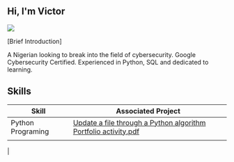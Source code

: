 ## Hi, I'm Victor
<a href="https://linkedin.com/in/victor-oyigeya-16ba87304?"><img src="https://img.shields.io/badge/-LinkedIn-0072b1?&style=for-the-badge&logo=linkedin&logoColor=white" /></a>

[Brief Introduction]

A Nigerian looking to break into the field of cybersecurity. Google Cybersecurity Certified. Experienced in Python, SQL and dedicated to learning. 

## Skills

| Skill                                 |Associated Project                         |                 
|---------------------------------------|-------------------------------------------|
| Python Programing                     | [Update a file through a Python algorithm Portfolio activity.pdf](https://github.com/userattachments/files/16794169/Update.a.file.through.a.Python.algorithm.Portfolio.activity.pdf)
                                        |
|
